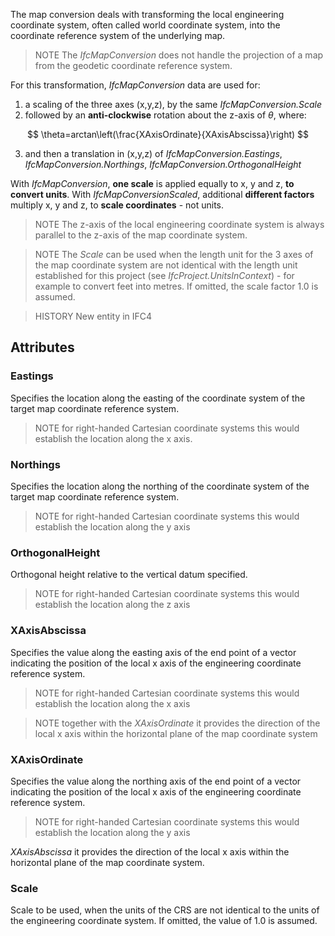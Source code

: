 The map conversion deals with transforming the local engineering coordinate system, often called world coordinate system, into the coordinate reference system of the underlying map.

<!-- end of short definition -->


> NOTE The _IfcMapConversion_ does not handle the projection of a map from the geodetic coordinate reference system.

For this transformation, _IfcMapConversion_ data are used for:

1. a scaling of the three axes (x,y,z), by the same _IfcMapConversion.Scale_
2. followed by an **anti-clockwise** rotation about the z-axis of *θ*, where:

$$
\theta=arctan\left(\frac{XAxisOrdinate}{XAxisAbscissa}\right)
$$

3. and then a translation in (x,y,z) of _IfcMapConversion.Eastings_, _IfcMapConversion.Northings_, _IfcMapConversion.OrthogonalHeight_

With _IfcMapConversion_, **one scale** is applied equally to x, y and z, **to convert units**.
With _IfcMapConversionScaled_, additional **different factors** multiply x, y and z, to **scale coordinates** - not units.

> NOTE The z-axis of the local engineering coordinate system is always parallel to the z-axis of the map coordinate system.

> NOTE The *Scale* can be used when the length unit for the 3 axes of the map coordinate system are not identical with the length unit established for this project (see _IfcProject.UnitsInContext_) - for example to convert feet into metres. If omitted, the scale factor 1.0 is assumed.

> HISTORY New entity in IFC4

## Attributes

### Eastings
Specifies the location along the easting of the coordinate system of the target map coordinate reference system.
> NOTE for right-handed Cartesian coordinate systems this would establish the location along the x axis.

### Northings
Specifies the location along the northing of the coordinate system of the target map coordinate reference system.
> NOTE for right-handed Cartesian coordinate systems this would establish the location along the y axis

### OrthogonalHeight
Orthogonal height relative to the vertical datum specified.
> NOTE for right-handed Cartesian coordinate systems this would establish the location along the z axis

### XAxisAbscissa
Specifies the value along the easting axis of the end point of a vector indicating the position of the local x axis of the engineering coordinate reference system.
> NOTE for right-handed Cartesian coordinate systems this would establish the location along the x axis

> NOTE together with the _XAxisOrdinate_ it provides the direction of the local x axis within the horizontal plane of the map coordinate system

### XAxisOrdinate
Specifies the value along the northing axis of the end point of a vector indicating the position of the local x axis of the engineering coordinate reference system.
> NOTE for right-handed Cartesian coordinate systems this would establish the location along the y axis

_XAxisAbscissa_ it provides the direction of the local x axis within the horizontal plane of the map coordinate system.

### Scale
Scale to be used, when the units of the CRS are not identical to the units of the engineering coordinate system. If omitted, the value of 1.0 is assumed.
